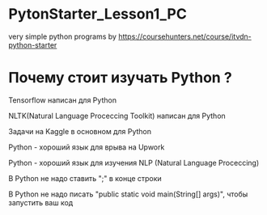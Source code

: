 # PytonStarter_Lesson1_PC
very simple python programs
by https://coursehunters.net/course/itvdn-python-starter

# Почему стоит изучать Python ?

Tensorflow написан для Python

NLTK(Natural Language Proceccing Toolkit) написан для Python

Задачи на Kaggle в основном для Python

Python - хороший язык для врыва на Upwork

Python - хороший язык для изучения NLP (Natural Language Proceccing)

В Python не надо ставить ";" в конце строки

В Python не надо писать "public static void main(String[] args)", чтобы запустить ваш код


